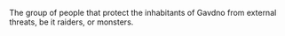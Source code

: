 The group of people that protect the inhabitants of Gavdno from external threats, be it raiders, or monsters.